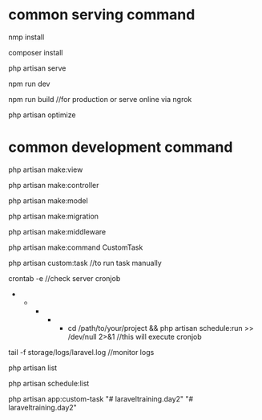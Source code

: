 # common serving command

nmp install

composer install

php artisan serve

npm run dev

npm run build //for production or serve online via ngrok

php artisan optimize


# common development command

php artisan  make:view <view-name>

php artisan make:controller <controller-name>

php artisan make:model <model-name>

php artisan make:migration <migration-name>

php artisan make:middleware

php artisan make:command CustomTask

php artisan custom:task //to run task manually

crontab -e //check server cronjob

* * * * * cd /path/to/your/project && php artisan schedule:run >> /dev/null 2>&1 //this will execute cronjob

tail -f storage/logs/laravel.log //monitor logs

php artisan list

php artisan schedule:list

php artisan app:custom-task
"# laraveltraining.day2" 
"# laraveltraining.day2" 
